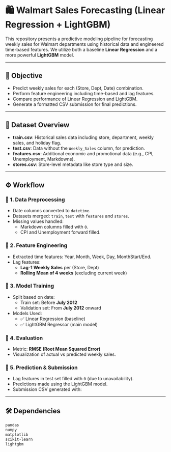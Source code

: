 # 🛍️ Walmart Sales Forecasting (Linear Regression + LightGBM)

This repository presents a predictive modeling pipeline for forecasting weekly sales for Walmart departments using historical data and engineered time-based features. We utilize both a baseline **Linear Regression** and a more powerful **LightGBM** model.

---

## 📌 Objective

- Predict weekly sales for each (Store, Dept, Date) combination.
- Perform feature engineering including time-based and lag features.
- Compare performance of Linear Regression and LightGBM.
- Generate a formatted CSV submission for final predictions.

---

## 📂 Dataset Overview

- **train.csv**: Historical sales data including store, department, weekly sales, and holiday flag.
- **test.csv**: Data without the `Weekly_Sales` column, for prediction.
- **features.csv**: Additional economic and promotional data (e.g., CPI, Unemployment, Markdowns).
- **stores.csv**: Store-level metadata like store type and size.

---

## ⚙️ Workflow

### 🔹 1. Data Preprocessing

- Date columns converted to `datetime`.
- Datasets merged: `train`, `test` with `features` and `stores`.
- Missing values handled:
  - Markdown columns filled with `0`.
  - CPI and Unemployment forward filled.

### 🔹 2. Feature Engineering

- Extracted time features: Year, Month, Week, Day, MonthStart/End.
- Lag features:
  - **Lag-1 Weekly Sales** per (Store, Dept)
  - **Rolling Mean of 4 weeks** (excluding current week)

### 🔹 3. Model Training

- Split based on date:
  - Train set: Before **July 2012**
  - Validation set: From **July 2012** onward
- Models Used:
  - ✅ Linear Regression (baseline)
  - ✅ LightGBM Regressor (main model)

### 🔹 4. Evaluation

- Metric: **RMSE (Root Mean Squared Error)**
- Visualization of actual vs predicted weekly sales.

### 🔹 5. Prediction & Submission

- Lag features in test set filled with `0` (due to unavailability).
- Predictions made using the LightGBM model.
- Submission CSV generated with:


---

## 🛠️ Dependencies

```bash
pandas
numpy
matplotlib
scikit-learn
lightgbm
